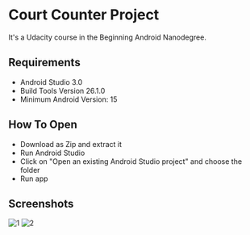 # Court Counter Project
It's a Udacity course in the Beginning Android Nanodegree.

## Requirements
- Android Studio 3.0
- Build Tools Version 26.1.0
- Minimum Android Version: 15

## How To Open
- Download as Zip and extract it
- Run Android Studio
- Click on "Open an existing Android Studio project" and choose the folder
- Run app


## Screenshots

![1](https://user-images.githubusercontent.com/45323928/50128486-2054bf00-0243-11e9-9860-32d37f82534b.png)
![2](https://user-images.githubusercontent.com/45323928/50128493-25197300-0243-11e9-9cda-8b398a0cf7df.png)

